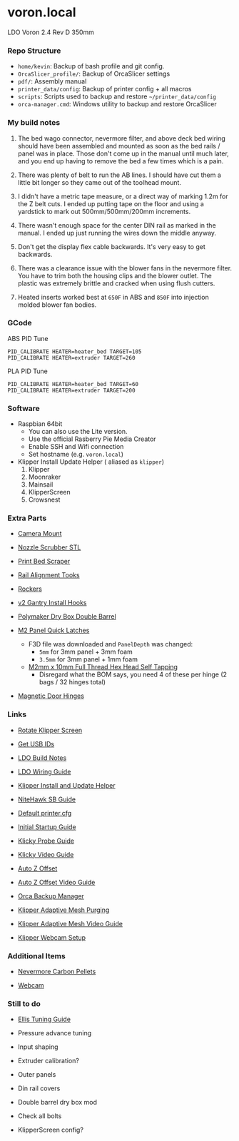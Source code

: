 # voron.local

LDO Voron 2.4 Rev D 350mm

### Repo Structure

- `home/kevin`: Backup of bash profile and git config.
- `OrcaSlicer_profile/`: Backup of OrcaSlicer settings
- `pdf/`: Assembly manual
- `printer_data/config`: Backup of printer config + all macros
- `scripts`: Scripts used to backup and restore `~/printer_data/config`
- `orca-manager.cmd`: Windows utility to backup and restore OrcaSlicer

### My build notes

1. The bed wago connector, nevermore filter, and above deck bed wiring should have been assembled and mounted as soon as the bed rails / panel was in place. Those don't come up in the manual until much later, and you end up having to remove the bed a few times which is a pain.

1. There was plenty of belt to run the AB lines. I should have cut them a little bit longer so they came out of the toolhead mount.

1. I didn't have a metric tape measure, or a direct way of marking 1.2m for the Z belt cuts. I ended up putting tape on the floor and using a yardstick to mark out 500mm/500mm/200mm increments.

1. There wasn't enough space for the center DIN rail as marked in the manual. I ended up just running the wires down the middle anyway.

1. Don't get the display flex cable backwards. It's very easy to get backwards.

1. There was a clearance issue with the blower fans in the nevermore filter. You have to trim both the housing clips and the blower outlet. The plastic was extremely brittle and cracked when using flush cutters.

1. Heated inserts worked best at `650F` in ABS and `850F` into injection molded blower fan bodies.

### GCode

ABS PID Tune
```
PID_CALIBRATE HEATER=heater_bed TARGET=105
PID_CALIBRATE HEATER=extruder TARGET=260
```

PLA PID Tune
```
PID_CALIBRATE HEATER=heater_bed TARGET=60
PID_CALIBRATE HEATER=extruder TARGET=200
```

### Software

- Raspbian 64bit
    - You can also use the Lite version.
    - Use the official Rasberry Pie Media Creator
    - Enable SSH and Wifi connection
    - Set hostname (e.g. `voron.local`)
- Klipper Install Update Helper ( aliased as `klipper`)
    1. Klipper
    2. Moonraker
    3. Mainsail
    5. KlipperScreen
    14. Crowsnest

### Extra Parts

- [Camera Mount](https://www.printables.com/model/1041349-ov5640-camera-mount-0-180deg/files)

- [Nozzle Scrubber STL](https://www.printables.com/model/201999-nozzle-scrubber-with-a-little-bucket-for-voron-24)

- [Print Bed Scraper](https://www.printables.com/model/512935-print-bed-scraper)

- [Rail Alignment Tooks](https://www.printables.com/model/450861-mgn9-mgn12-linear-rail-2020-alignment-tools/files)

- [Rockers](https://www.printables.com/model/456448-service-rockers-voron-v2-vtv1/collections)

- [v2 Gantry Install Hooks](https://www.printables.com/model/173635-voron-v24-gantry-installation-hook-new-version/files)

- [Polymaker Dry Box Double Barrel](https://www.printables.com/model/865750-polymaker-polydryer-double-barrel-mod)

- [M2 Panel Quick Latches](https://www.printables.com/model/643837-wide-voron-panel-snap-latch-with-lip-using-m2-scre)
    - F3D file was downloaded and `PanelDepth` was changed:
        - `5mm` for 3mm panel + 3mm foam
        - `3.5mm` for 3mm panel + 1mm foam
    - [M2mm x 10mm Full Thread Hex Head Self Tapping](https://www.amazon.com/gp/product/B0B18QWR3L/ref=ox_sc_act_title_1?smid=ATBOIVAD2XKFJ&psc=1)
        - Disregard what the BOM says, you need 4 of these per hinge (2 bags / 32 hinges total)

- [Magnetic Door Hinges](https://www.printables.com/model/221377-voron-24-magnetic-door-hinges)

### Links

- [Rotate Klipper Screen](https://docs.ldomotors.com/en/guides/btt_43_rotate_guide)

- [Get USB IDs](https://docs.ldomotors.com/en/guides/klipper_id)

- [LDO Build Notes](https://docs.ldomotors.com/en/voron/voron2/build-faq)

- [LDO Wiring Guide](https://docs.ldomotors.com/en/voron/voron2/wiring_guide_rev_d)

- [Klipper Install and Update Helper](https://github.com/dw-0/kiauh)

- [NiteHawk SB Guide](https://docs.ldomotors.com/en/Toolboard/nitehawk-sb)

- [Default printer.cfg](https://raw.githubusercontent.com/MotorDynamicsLab/LDOVoron2/refs/heads/main/Firmware/leviathan-printer-rev-d.cfg)

- [Initial Startup Guide](https://docs.vorondesign.com/build/startup/)

- [Klicky Probe Guide](https://github.com/jlas1/Klicky-Probe/tree/main/Printers/Voron/v1.8_v2.4_Legacy_Trident)

- [Klicky Video Guide](https://www.youtube.com/watch?v=dWMh_TOIBIo)

- [Auto Z Offset](https://github.com/protoloft/klipper_z_calibration/wiki/How-To-Install-It)

- [Auto Z Offset Video Guide](https://www.youtube.com/watch?v=oQYHFecsTto)

- [Orca Backup Manager](https://ilkos-home.blogspot.com/p/orca-slicer-pm.html)

- [Klipper Adaptive Mesh Purging](https://github.com/kyleisah/Klipper-Adaptive-Meshing-Purging)

- [Klipper Adaptive Mesh Video Guide](https://www.youtube.com/watch?v=HydfV8h4p60)

- [Klipper Webcam Setup](https://www.obico.io/blog/klipper-camera-mainsail/)

### Additional Items

- [Nevermore Carbon Pellets](https://www.amazon.com/dp/B01GN7ZQ70?ref=ppx_yo2ov_dt_b_fed_asin_title)

- [Webcam](https://www.amazon.com/dp/B0CC98XCHH?ref=ppx_yo2ov_dt_b_fed_asin_title&th=1)

### Still to do

- [Ellis Tuning Guide](https://ellis3dp.com/Print-Tuning-Guide/)

- Pressure advance tuning
- Input shaping
- Extruder calibration?
- Outer panels
- Din rail covers
- Double barrel dry box mod
- Check all bolts
- KlipperScreen config?
